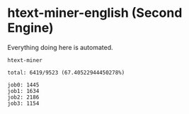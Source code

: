 # htext-miner-english (Second Engine)

Everything doing here is automated.

```
htext-miner

total: 6419/9523 (67.40522944450278%)

job0: 1445
job1: 1634
job2: 2186
job3: 1154
```